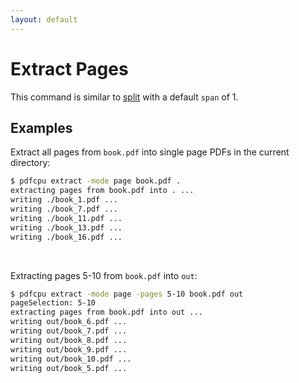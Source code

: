 ```yaml
---
layout: default
---
```


# Extract Pages

This command is similar to [split](../core/split.md) with a default `span` of 1.

## Examples

Extract all pages from `book.pdf` into single page PDFs in the current directory:
```sh
$ pdfcpu extract -mode page book.pdf .
extracting pages from book.pdf into . ...
writing ./book_1.pdf ...
writing ./book_7.pdf ...
writing ./book_11.pdf ...
writing ./book_13.pdf ...
writing ./book_16.pdf ...
```

<br>

Extracting pages 5-10 from `book.pdf` into `out`:

```sh
$ pdfcpu extract -mode page -pages 5-10 book.pdf out
pageSelection: 5-10
extracting pages from book.pdf into out ...
writing out/book_6.pdf ...
writing out/book_7.pdf ...
writing out/book_8.pdf ...
writing out/book_9.pdf ...
writing out/book_10.pdf ...
writing out/book_5.pdf ...
```